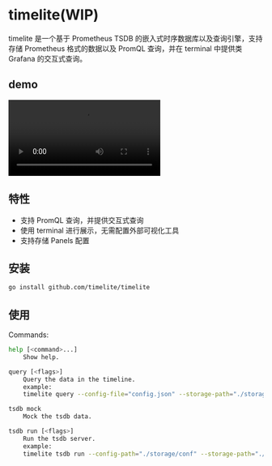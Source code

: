 # timelite(WIP)

timelite 是一个基于 Prometheus TSDB 的嵌入式时序数据库以及查询引擎，支持存储 Prometheus 格式的数据以及 PromQL 查询，并在 terminal 中提供类 Grafana 的交互式查询。

## demo
<video src="demo/demo.mp4" controls></video>

## 特性

- 支持 PromQL 查询，并提供交互式查询
- 使用 terminal 进行展示，无需配置外部可视化工具
- 支持存储 Panels 配置

## 安装

```bash
go install github.com/timelite/timelite
```

## 使用
Commands:
```bash
help [<command>...]
    Show help.

query [<flags>]
    Query the data in the timeline.
    example:
    timelite query --config-file="config.json" --storage-path="./storage/tsdb"

tsdb mock
    Mock the tsdb data.

tsdb run [<flags>]
    Run the tsdb server.
    example:
    timelite tsdb run --config-path="./storage/conf" --storage-path="./storage/tsdb" --host="0.0.0.0:9090"
```
